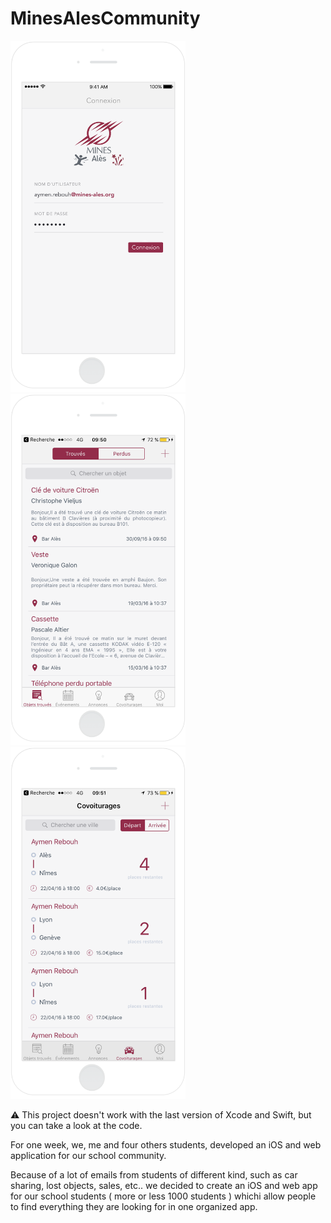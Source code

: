 # MinesAlesCommunity

<img src="Screenshots/EMA_LOGIN.png" width="280px" alt="Login"/>
<img src="Screenshots/EMA_LOSTOBJECT.png" width="280px" alt="Lost objects"/>
<img src="Screenshots/EMA_CARSHARING.png" width="280px" alt="Car sharing"/>

⚠️ This project doesn't work with the last version of Xcode and Swift, but you can take a look at the code.

For one week, we, me and four others students, developed an iOS and web application for our school community. 

Because of a lot of emails from students of different kind, such as car sharing, lost objects, sales, etc.. we decided to 
create an iOS and web app for our school students ( more or less 1000 students ) whichi allow people to find everything 
they are looking for in one organized app.
